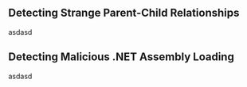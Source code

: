 ## Detecting Strange Parent-Child Relationships

asdasd

## Detecting Malicious .NET Assembly Loading

asdasd